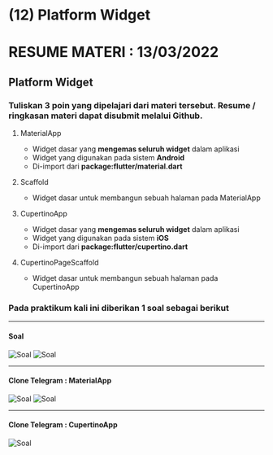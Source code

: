 # (12) Platform Widget

# RESUME MATERI : 13/03/2022

## Platform Widget

### Tuliskan 3 poin yang dipelajari dari materi tersebut. Resume / ringkasan materi dapat disubmit melalui Github.

1. MaterialApp
   - Widget dasar yang **mengemas seluruh widget** dalam aplikasi
   - Widget yang digunakan pada sistem **Android**
   - Di-import dari **package:flutter/material.dart** 
  
2. Scaffold
   - Widget dasar untuk membangun sebuah halaman pada MaterialApp


3. CupertinoApp
   - Widget dasar yang **mengemas seluruh widget** dalam aplikasi
   - Widget yang digunakan pada sistem **iOS**
   - Di-import dari **package:flutter/cupertino.dart** 

4. CupertinoPageScaffold
   - Widget dasar untuk membangun sebuah halaman pada CupertinoApp
  


### Pada praktikum kali ini diberikan 1 soal sebagai berikut
___

#### Soal
![Soal](/12_Platform%20Widget/screenshots/soal1.png)
![Soal](/12_Platform%20Widget/screenshots/soal2.png)
___
#### Clone Telegram : MaterialApp
![Soal](/12_Platform%20Widget/screenshots/task1_1.png)
![Soal](/12_Platform%20Widget/screenshots/task1_2.png)

___

#### Clone Telegram : CupertinoApp
![Soal](/12_Platform%20Widget/screenshots/task2.png)